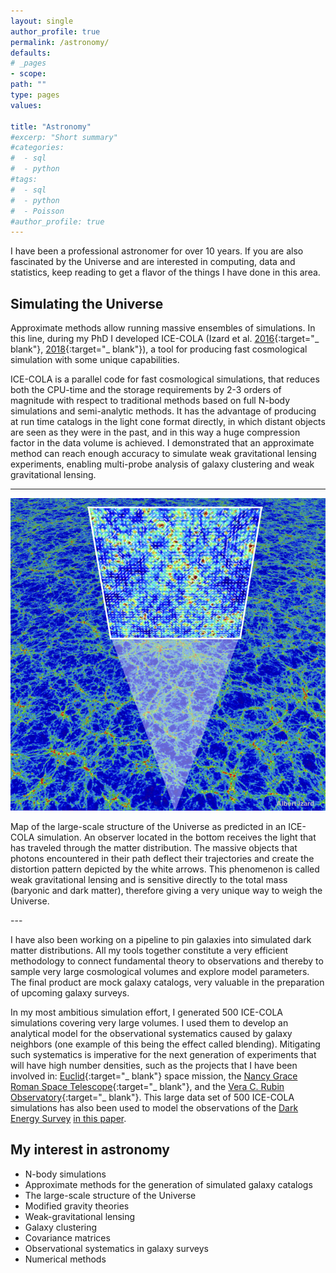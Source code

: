 ```yaml
---
layout: single
author_profile: true
permalink: /astronomy/
defaults:
# _pages
- scope:
path: ""
type: pages
values:

title: "Astronomy"
#excerp: "Short summary"
#categories:
#  - sql
#  - python
#tags:
#  - sql
#  - python
#  - Poisson
#author_profile: true
---
```


I have been a professional astronomer for over 10 years. If you are also fascinated by the Universe and are interested in computing, data and statistics, keep reading to get a flavor of the things I have done in this area.


## Simulating the Universe
<!-- The topic of approximate methods is a growing area in which alternative techniques are used to generate simulated catalogs instead of running computationally expensive full N-body simulations (the latter taking typically thousands of CPUs for many days). -->

Approximate methods allow running massive ensembles of simulations. In this line, during my PhD I developed ICE-COLA (Izard et al. [2016](https://ui.adsabs.harvard.edu/#abs/2016MNRAS.459.2327I/abstract){:target="_ blank"}, [2018](https://ui.adsabs.harvard.edu/#abs/2018MNRAS.473.3051I/abstract){:target="_ blank"}), a tool for producing fast cosmological simulation with some unique capabilities.

ICE-COLA is a parallel code for fast cosmological simulations, that reduces both the CPU-time and the storage requirements by 2-3 orders of magnitude with respect to traditional methods based on full N-body simulations and semi-analytic methods. It has the advantage of producing at run time catalogs in the light cone format directly, in which distant objects are seen as they were in the past, and in this way a huge compression factor in the data volume is achieved. I demonstrated that an approximate method can reach enough accuracy to simulate weak gravitational lensing experiments, enabling multi-probe analysis of galaxy clustering and weak gravitational lensing.

---
<center>
<img src="/assets/images/icecola_wl.jpeg" width="600" height="500">
</center>
<p class="caption">
     Map of the large-scale structure of the Universe as predicted in an ICE-COLA simulation. An observer located in the bottom receives the light that has traveled through the matter distribution. The massive objects that photons encountered in their path deflect their trajectories and create the distortion pattern depicted by the white arrows. This phenomenon is called weak gravitational lensing and is sensitive directly to the total mass (baryonic and dark matter), therefore giving a very unique way to weigh the Universe.
</p>
---

I have also been working on a pipeline to pin galaxies into simulated dark matter distributions. All my tools together constitute a very efficient methodology to connect fundamental theory to observations and thereby to sample very large cosmological volumes and explore model parameters. The final product are mock galaxy catalogs, very valuable in the preparation of upcoming galaxy surveys.

In my most ambitious simulation effort, I generated 500 ICE-COLA simulations covering very large volumes. I used them to develop an analytical model for the observational systematics caused by galaxy neighbors (one example of this being the effect called blending). Mitigating such systematics is imperative for the next generation of experiments that will have high number densities, such as the projects that I have been involved in: [Euclid](https://www.euclid-ec.org){:target="_ blank"} space mission, the [Nancy Grace Roman Space Telescope](https://wfirst.gsfc.nasa.gov){:target="_ blank"}, and the [Vera C. Rubin Observatory](https://www.lsst.org){:target="_ blank"}. This large data set of 500 ICE-COLA simulations has also been used to model the observations of the [Dark Energy Survey](https://www.darkenergysurvey.org/) [in this paper](https://ui.adsabs.harvard.edu/abs/2021arXiv210704602F/abstract).


## My interest in astronomy
* N-body simulations
* Approximate methods for the generation of simulated galaxy catalogs
* The large-scale structure of the Universe
* Modified gravity theories
* Weak-gravitational lensing
* Galaxy clustering
* Covariance matrices
* Observational systematics in galaxy surveys
* Numerical methods
